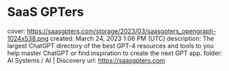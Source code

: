 # SaaS GPTers

cover: https://saasgpters.com/storage/2023/03/saasgpters_opengraph-1024x538.png
created: March 24, 2023 1:06 PM (UTC)
description: The largest ChatGPT directory of the best GPT-4 resources and tools to you help master ChatGPT or find inspiration to create the next GPT app.
folder: AI Systems / AI | Discovery
url: https://saasgpters.com